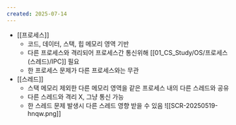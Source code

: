 ```yaml
---
created: 2025-07-14
---
```

- [[프로세스]]
	- 코드, 데이터, 스택, 힙 메모리 영역 기반
	- 다른 프로세스와 격리되어 프로세스간 통신위해 [[01_CS_Study/OS/프로세스(스레드)/IPC]] 필요
	- 한 프로세스 문제가 다른 프로세스와는 무관
- [[스레드]]
	- 스택 메모리 제외한 다른 메모리 영역을 같은 프로세스 내의 다른 스레드와 공유
	- 다른 스레드와 격리 X, 그냥 통신 가능
	- 한 스레드 문제 발생시 다른 스레드 영향 받을 수 있음
![[SCR-20250519-hnqw.png]]
